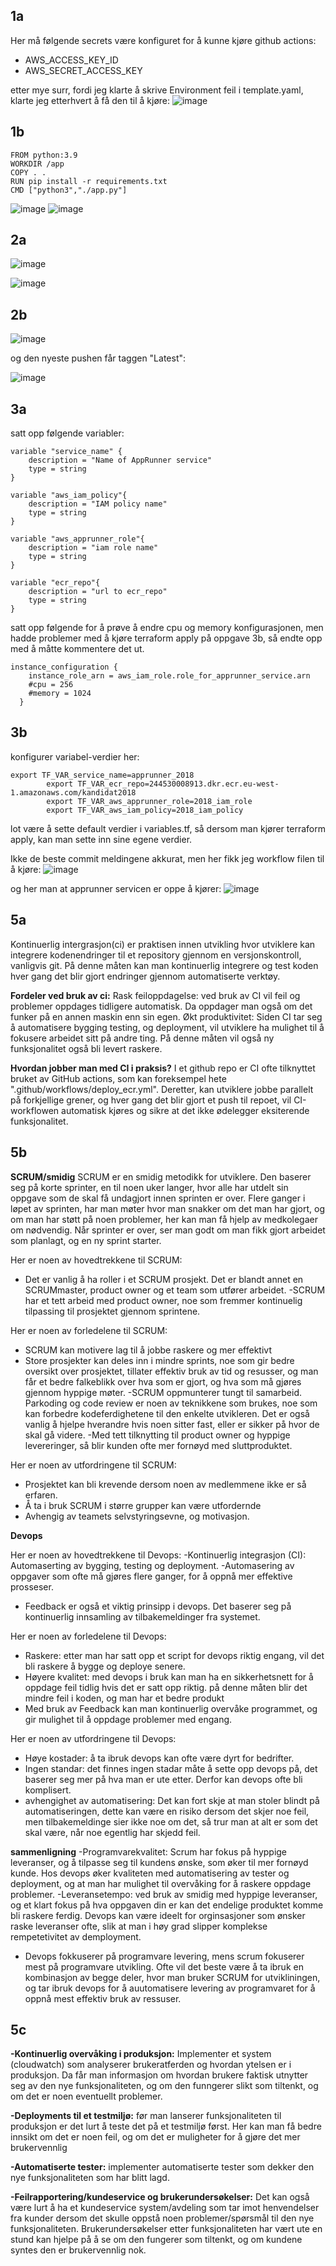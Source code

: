 ## 1a
Her må følgende secrets være konfiguret for å kunne kjøre github actions: 
- AWS_ACCESS_KEY_ID
- AWS_SECRET_ACCESS_KEY

etter mye surr, fordi jeg klarte å skrive Environment feil i template.yaml, klarte jeg etterhvert å få den til å kjøre:
![image](https://github.com/Matsjohaa/Devops-Exam/assets/97464729/0b01fe14-b893-4ae5-9ea4-15bb0f125d60)

## 1b
```
FROM python:3.9
WORKDIR /app
COPY . .
RUN pip install -r requirements.txt
CMD ["python3","./app.py"]
````

![image](https://github.com/Matsjohaa/Devops-Exam/assets/97464729/92b7599e-49d8-44cb-9c2d-902e74752ed9)
![image](https://github.com/Matsjohaa/Devops-Exam/assets/97464729/0fb1d50e-1261-458d-a234-759dcf87f5f9)



## 2a

![image](https://github.com/Matsjohaa/Devops-Exam/assets/97464729/ceca8e16-b139-412f-91ff-b22d0942cb2e)

![image](https://github.com/Matsjohaa/Devops-Exam/assets/97464729/9326e817-2ba8-40f0-9a8a-7642546372d9)

## 2b
![image](https://github.com/Matsjohaa/Devops-Exam/assets/97464729/51bf8897-cb53-40c6-a967-0bff618d9a98)

og den nyeste pushen får taggen "Latest":

![image](https://github.com/Matsjohaa/Devops-Exam/assets/97464729/053d2e5c-20d8-4053-bab0-cc708d919dd3)


## 3a
satt opp følgende variabler:
```
variable "service_name" {
    description = "Name of AppRunner service"
    type = string
}

variable "aws_iam_policy"{
    description = "IAM policy name"
    type = string
}

variable "aws_apprunner_role"{
    description = "iam role name"
    type = string
}

variable "ecr_repo"{
    description = "url to ecr_repo"
    type = string
}
```

satt opp følgende for å prøve å endre cpu og memory konfigurasjonen, men hadde problemer med å kjøre terraform apply på oppgave 3b, så endte opp med å måtte kommentere det ut.
```
instance_configuration {
    instance_role_arn = aws_iam_role.role_for_apprunner_service.arn
    #cpu = 256
    #memory = 1024
  }
```

## 3b
konfigurer variabel-verdier her:
```
export TF_VAR_service_name=apprunner_2018
        export TF_VAR_ecr_repo=244530008913.dkr.ecr.eu-west-1.amazonaws.com/kandidat2018
        export TF_VAR_aws_apprunner_role=2018_iam_role
        export TF_VAR_aws_iam_policy=2018_iam_policy
```
lot være å sette default verdier i variables.tf, så dersom man kjører terraform apply, kan man sette inn sine egene verdier.

Ikke de beste commit meldingene akkurat, men her fikk jeg workflow filen til å kjøre:
![image](https://github.com/Matsjohaa/Devops-Exam/assets/97464729/16adda43-c9d3-460f-a085-a720ab3992e2)

og her man at apprunner servicen er oppe å kjører:
![image](https://github.com/Matsjohaa/Devops-Exam/assets/97464729/89f6b791-fcf4-4295-978c-0463550195b5)



## 5a

Kontinuerlig intergrasjon(ci) er praktisen innen utvikling hvor utviklere kan integrere kodenendringer til et repository gjennom en versjonskontroll, vanligvis git.
På denne måten kan man kontinuerlig integrere og test koden hver gang det blir gjort endringer gjennom automatiserte verktøy.

<strong>Fordeler ved bruk av ci:</strong>
Rask feiloppdagelse:
ved bruk av CI vil feil og problemer oppdages tidligere automatisk. Da oppdager man også om det funker på en annen maskin enn sin egen.
Økt produktivitet:
Siden CI tar seg å automatisere bygging testing, og deployment, vil utviklere ha mulighet til å fokusere arbeidet sitt på andre ting.
På denne måten vil også ny funksjonalitet også bli levert raskere.

<strong>Hvordan jobber man med CI i praksis?</strong>
I et github repo er CI ofte tilknyttet bruket av GitHub actions, som kan foreksempel hete ".github/workflows/deploy_ecr.yml".
Deretter, kan utviklere jobbe parallelt på forkjellige grener, og hver gang det blir gjort et push til repoet, vil CI-workflowen automatisk kjøres
og sikre at det ikke ødelegger eksiterende funksjonalitet.

## 5b
<strong>SCRUM/smidig</strong>
SCRUM er en smidig metodikk for utviklere. Den baserer seg på korte sprinter, en til noen uker langer, hvor alle har utdelt sin oppgave som de skal få undagjort innen sprinten er over.
Flere ganger i løpet av sprinten, har man møter hvor man snakker om det man har gjort, og om man har støtt på noen problemer, her kan man få hjelp av medkolegaer om nødvendig.
Når sprinter er over, ser man godt om man fikk gjort arbeidet som planlagt, og en ny sprint starter.

Her er noen av hovedtrekkene til SCRUM: 
- Det er vanlig å ha roller i et SCRUM prosjekt. Det er blandt annet en SCRUMmaster, product owner og et team som utfører arbeidet.
-SCRUM har et tett arbeid med product owner, noe som fremmer kontinuelig tilpassing til prosjektet gjennom sprintene.

Her er noen av forledelene til SCRUM:
- SCRUM kan motivere lag til å jobbe raskere og mer effektivt
- Store prosjekter kan deles inn i mindre sprints, noe som gir bedre oversikt over prosjektet, tillater effektiv bruk av tid og resusser, og man får et bedre falkeblikk over hva som er gjort, og hva som må gjøres gjennom hyppige møter.
-SCRUM oppmunterer tungt til samarbeid. Parkoding og code review er noen av teknikkene som brukes, noe som kan forbedre kodeferdighetene til den enkelte utvikleren. Det er også vanlig å hjelpe hverandre hvis noen sitter fast, eller er sikker på hvor de skal gå videre.
-Med tett tilknytting til product owner og hyppige levereringer, så blir kunden ofte mer fornøyd med sluttproduktet.
  

Her er noen av utfordringene til SCRUM:
- Prosjektet kan bli krevende dersom noen av medlemmene ikke er så erfaren.
- Å ta i bruk SCRUM i større grupper kan være utfordernde
- Avhengig av teamets selvstyringsevne, og motivasjon.

<strong>Devops</strong>

Her er noen av hovedtrekkene til Devops:
-Kontinuerlig integrasjon (CI): Automaserting av bygging, testing og deployment.
-Automasering av oppgaver som ofte må gjøres flere ganger, for å oppnå mer effektive prosseser.
- Feedback er også et viktig prinsipp i devops. Det baserer seg på kontinuerlig innsamling av tilbakemeldinger fra systemet.

Her er noen av forledelene til Devops:
- Raskere: etter man har satt opp et script for devops riktig engang, vil det bli raskere å bygge og deploye senere.
- Høyere kvalitet: med devops i bruk kan man ha en sikkerhetsnett for å oppdage feil tidlig hvis det er satt opp riktig. på denne måten blir det mindre feil i koden, og man har et bedre produkt
- Med bruk av Feedback kan man kontinuerlig overvåke programmet, og gir mulighet til å oppdage problemer med engang.
  
Her er noen av utfordringene til Devops:
- Høye kostader: å ta ibruk devops kan ofte være dyrt for bedrifter.
- Ingen standar: det finnes ingen stadar måte å sette opp devops på, det baserer seg mer på hva man er ute etter. Derfor kan devops ofte bli komplisert.
- avhengighet av automatisering: Det kan fort skje at man stoler blindt på automatiseringen, dette kan være en risiko dersom det skjer noe feil, men tilbakemeldinge sier ikke noe om det, så trur man at alt er som det skal være, når noe egentlig har skjedd feil.

<strong>sammenligning</strong>
-Programvarekvalitet: Scrum har fokus på hyppige leveranser, og å tilpasse seg til kundens ønske, som øker til mer fornøyd kunde. Hos devops øker kvaliteten med automatisering av tester og deployment, og at man har mulighet til overvåking for å raskere oppdage problemer.
-Leveransetempo: ved bruk av smidig med hyppige leveranser, og et klart fokus på hva oppgaven din er kan det endelige produktet komme bli raskere ferdig. Devops kan være ideelt for orginsasjoner som ønsker raske leveranser ofte, slik at man i høy grad slipper komplekse rempetetivitet av demployment.
- Devops fokkuserer på programvare levering, mens scrum fokuserer mest på programvare utvikling.
Ofte vil det beste være å ta ibruk en kombinasjon av begge deler, hvor man bruker SCRUM for utvikliningen, og tar ibruk devops for å auutomatisere levering av programvaret for å oppnå mest effektiv bruk av ressuser.



## 5c

<strong>-Kontinuerlig overvåking i produksjon:</strong> Implementer et system (cloudwatch) som analyserer brukeratferden og hvordan ytelsen er i produksjon. Da får man informasjon om hvordan brukere faktisk utnytter seg av den nye funksjonaliteten, og om den funngerer slikt som tiltenkt, og om det er noen eventuellt problemer. 

<strong>-Deployments til et testmiljø:</strong> før man lanserer funksjonaliteten til produksjon er det lurt å teste det på et testmiljø først. Her kan man få bedre innsikt om det er noen feil, og om det er muligheter for å gjøre det mer brukervennlig

<strong>-Automatiserte tester:</strong> implementer automatiserte tester som dekker den nye funksjonaliteten som har blitt lagd.

<strong>-Feilrapportering/kundeservice og brukerundersøkelser:</strong> Det kan også være lurt å ha et kundeservice system/avdeling som tar imot henvendelser fra kunder dersom det skulle oppstå noen problemer/spørsmål til den nye funksjonaliteten. Brukerundersøkelser etter funksjonaliteten har vært ute en stund kan hjelpe på å se om den fungerer som tiltenkt, og om kundene syntes den er brukervennlig nok.



